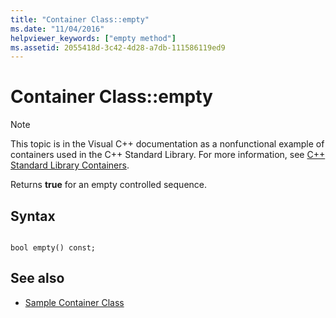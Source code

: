 ```yaml
---
title: "Container Class::empty"
ms.date: "11/04/2016"
helpviewer_keywords: ["empty method"]
ms.assetid: 2055418d-3c42-4d28-a7db-111586119ed9
---
```

# Container Class::empty

> [!NOTE]
> This topic is in the Visual C++ documentation as a nonfunctional example of containers used in the C++ Standard Library. For more information, see [C++ Standard Library Containers](../standard-library/stl-containers.md).

Returns **true** for an empty controlled sequence.

## Syntax

```

bool empty() const;
```

## See also

- [Sample Container Class](../standard-library/sample-container-class.md)

